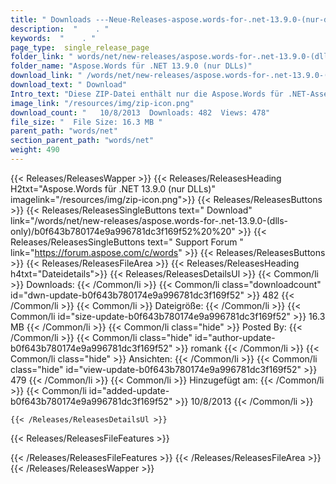 ```yaml
---
title: " Downloads ---Neue-Releases-aspose.words-for-.net-13.9.0-(nur-dlls) . "
description:  "    . " 
keywords:  "    . " 
page_type:  single_release_page
folder_link: " words/net/new-releases/aspose.words-for-.net-13.9.0-(dlls-only)/"
folder_name: "Aspose.Words für .NET 13.9.0 (nur DLLs)"
download_link: " /words/net/new-releases/aspose.words-for-.net-13.9.0-(dlls-only)/b0f643b780174e9a996781dc3f169f52"
download_text: " Download"
Intro_text: "Diese ZIP-Datei enthält nur die Aspose.Words für .NET-Assemblys. Die Montage ..."
image_link: "/resources/img/zip-icon.png"
download_count: "   10/8/2013  Downloads: 482  Views: 478"
file_size: "  File Size: 16.3 MB "
parent_path: "words/net"
section_parent_path: "words/net"
weight: 490
---
```


{{< Releases/ReleasesWapper >}}
  {{< Releases/ReleasesHeading H2txt="Aspose.Words für .NET 13.9.0 (nur DLLs)" imagelink="/resources/img/zip-icon.png">}}
  {{< Releases/ReleasesButtons >}}
    {{< Releases/ReleasesSingleButtons text=" Download" link="/words/net/new-releases/aspose.words-for-.net-13.9.0-(dlls-only)/b0f643b780174e9a996781dc3f169f52%20%20" >}}
    {{< Releases/ReleasesSingleButtons text=" Support Forum " link="https://forum.aspose.com/c/words" >}}
  {{< Releases/ReleasesButtons >}}
  {{< Releases/ReleasesFileArea >}}
    {{< Releases/ReleasesHeading h4txt="Dateidetails">}}
    {{< Releases/ReleasesDetailsUl >}}
            {{< Common/li >}} Downloads: {{< /Common/li >}}
      {{< Common/li class="downloadcount" id="dwn-update-b0f643b780174e9a996781dc3f169f52" >}} 482 {{< /Common/li >}}
      {{< Common/li >}} Dateigröße: {{< /Common/li >}}
      {{< Common/li id="size-update-b0f643b780174e9a996781dc3f169f52" >}} 16.3 MB {{< /Common/li >}} 
      {{< Common/li  class="hide" >}} Posted By: {{< /Common/li >}} 
      {{< Common/li class="hide" id="author-update-b0f643b780174e9a996781dc3f169f52" >}} romank {{< /Common/li >}}
      {{< Common/li class="hide" >}} Ansichten: {{< /Common/li >}}
      {{< Common/li class="hide" id="view-update-b0f643b780174e9a996781dc3f169f52" >}} 479 {{< /Common/li >}}
      {{< Common/li >}} Hinzugefügt am: {{< /Common/li >}}
      {{< Common/li id="added-update-b0f643b780174e9a996781dc3f169f52" >}} 10/8/2013 {{< /Common/li >}} 

    {{< /Releases/ReleasesDetailsUl >}}

  {{< Releases/ReleasesFileFeatures >}}
      
  {{< /Releases/ReleasesFileFeatures >}}
 {{< /Releases/ReleasesFileArea >}}
{{< /Releases/ReleasesWapper >}}



